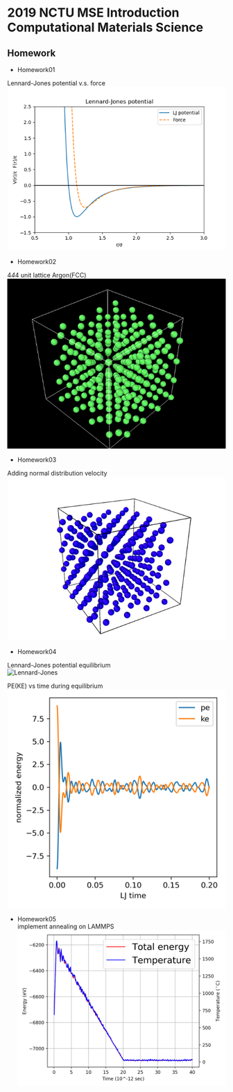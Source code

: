 # 2019 NCTU MSE Introduction Computational Materials Science

## Homework
* Homework01  

Lennard-Jones potential v.s. force  
![lj](https://github.com/acctouhou/Introduction-Computational-Materials-Science/blob/master/HW/HW1/LJ.png)  

* Homework02  

4*4*4 unit lattice Argon(FCC)  
![lattice](https://github.com/acctouhou/Introduction-Computational-Materials-Science/blob/master/HW/HW2/fcc.PNG)  
* Homework03  

Adding normal distribution velocity  
![velocity](https://github.com/acctouhou/Introduction-Computational-Materials-Science/blob/master/HW/HW3/V.gif)  
* Homework04  

Lennard-Jones potential equilibrium  
![Lennard-Jones](https://github.com/acctouhou/Introduction-Computational-Materials-Science/blob/master/HW/HW4/HW4.gif)  
  
  
PE(KE) vs time during equilibrium
![PE](https://github.com/acctouhou/Introduction-Computational-Materials-Science/blob/master/HW/HW4/pe_ke.png)  

* Homework05   
implement annealing on LAMMPS   
![annealing](https://github.com/acctouhou/Introduction-Computational-Materials-Science/blob/master/HW/HW5/anneal.png)  
